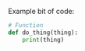 Example bit of code:

```python title='hello, I am code' linenums="1" hl_lines="3"
# Function
def do_thing(thing):
    print(thing)
```